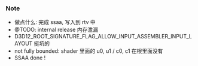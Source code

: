 ### Note

* 做点什么: 完成 ssaa, 写入到 rtv 中
* @TODO: internal release 内存泄漏
*  D3D12_ROOT_SIGNATURE_FLAG_ALLOW_INPUT_ASSEMBLER_INPUT_LAYOUT 挺坑的
* not fully bounded: shader 里面的 u0, u1 / c0, c1 在根里面没有
* SSAA done !